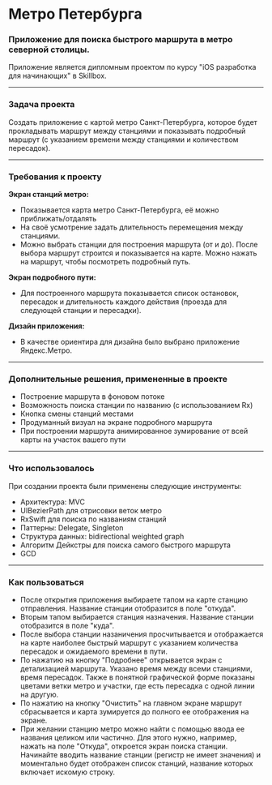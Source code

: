 # Метро Петербурга
### Приложение для поиска быстрого маршрута в метро северной столицы.

Приложение является дипломным проектом по курсу "iOS разработка для начинающих" в Skillbox.
****
### Задача проекта
Cоздать приложение с картой метро Санкт-Петербурга, которое будет прокладывать маршрут между станциями и показывать подробный маршрут (с указанием времени между станциями и количеством пересадок).
****
### Требования к проекту

__Экран станций метро:__
- Показывается карта метро Санкт-Петербурга, её можно приближать/отдалять
- На своё усмотрение задать длительность перемещения между станциями.
- Можно выбрать станции для построения маршрута (от и до). После выбора маршрут строится и показывается на карте. Можно нажать на маршрут, чтобы посмотреть подробный путь.

__Экран подробного пути:__
- Для построенного маршрута показывается список остановок, пересадок и длительность каждого действия (проезда для следующей станции и пересадки).

__Дизайн приложения:__
- В качестве ориентира для дизайна было выбрано приложение Яндекс.Метро.
****
### Дополнительные решения, примененные в проекте
- Построение маршрута в фоновом потоке
- Возможность поиска станции по названию (с использованием Rx)
- Кнопка смены станций местами
- Продуманный визуал на экране подробного маршрута
- При построении маршрута анимированное зумирование от всей карты на участок вашего пути
****
### Что использовалось
При создании проекта были применены следующие инструменты:
- Архитектура: MVC
- UIBezierPath для отрисовки веток метро
- RxSwift для поиска по названиям станций
- Паттерны: Delegate, Singleton
- Структура данных: bidirectional weighted graph
- Алгоритм Дейкстры для поиска самого быстрого маршрута
- GCD
****
### Как пользоваться
- После открытия приложения выбираете тапом на карте станцию отправления. Название станции отобразится в поле "откуда".
- Вторым тапом выбирается станция назначения. Название станции отобразится в поле "куда".
- После выбора станции назаничения просчитывается и отображается на карте наиболее быстрый маршрут с указанием количества пересадок и ожидаемого времени в пути.
- По нажатию на кнопку "Подробнее" открывается экран с детализацией маршрута. Указано время между всеми станциями, время пересадок. Также в понятной графической форме показаны цветами ветки метро и участки, где есть пересадка с одной линии на другую.
- По нажатию на кнопку "Очистить" на главном экране маршрут сбрасывается и карта зумируется до полного ее отображения на экране.
- При желании станцию метро можно найти с помощью ввода ее названия целиком или частично. Для этого нужно, например, нажать на поле "Откуда", откроется экран поиска станции. Начинайте вводить название станции (регистр не имеет значения) и моментально будет отображен список станций, название которых включает искомую строку.
